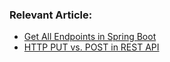 ### Relevant Article:

- [Get All Endpoints in Spring Boot](https://www.surya.com/spring-boot-get-all-endpoints)
- [HTTP PUT vs. POST in REST API](https://www.surya.com/rest-http-put-vs-post)
